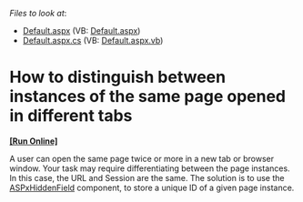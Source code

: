 <!-- default file list -->
*Files to look at*:

* [Default.aspx](./CS/DistinguishingTwoPages/Default.aspx) (VB: [Default.aspx](./VB/DistinguishingTwoPages/Default.aspx))
* [Default.aspx.cs](./CS/DistinguishingTwoPages/Default.aspx.cs) (VB: [Default.aspx.vb](./VB/DistinguishingTwoPages/Default.aspx.vb))
<!-- default file list end -->
# How to distinguish between instances of the same page opened in different tabs
<!-- run online -->
**[[Run Online]](https://codecentral.devexpress.com/e1365/)**
<!-- run online end -->


<p>A user can open the same page twice or more in a new tab or browser window. Your task may require differentiating between the page instances. In this case, the URL and Session are the same. The solution is to use the <a href="http://documentation.devexpress.com/#AspNet/clsDevExpressWebASPxHiddenFieldASPxHiddenFieldtopic">ASPxHiddenField</a> component, to store a unique ID of a given page instance.</p>

<br/>


